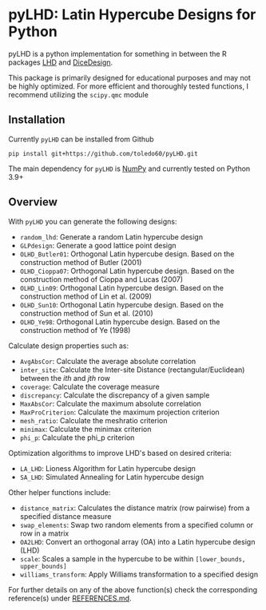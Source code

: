 # pyLHD: Latin Hypercube Designs for Python

pyLHD is a python implementation for something in between the R packages [LHD](https://cran.r-project.org/web/packages/LHD/index.html)
and [DiceDesign](https://cran.r-project.org/web/packages/DiceDesign/index.html).

This package is primarily designed for educational purposes and may not be highly optimized. For more efficient and thoroughly tested functions, I recommend utilizing the `scipy.qmc` module 


## Installation

Currently `pyLHD` can be installed from Github

```
pip install git+https://github.com/toledo60/pyLHD.git
```

The main dependency for `pyLHD` is [NumPy](https://numpy.org/) and currently tested on Python 3.9+

## Overview

With `pyLHD` you can generate the following designs:

- `random_lhd`: Generate a random Latin hypercube design
- `GLPdesign`: Generate a good lattice point design
- `OLHD_Butler01`: Orthogonal Latin hypercube design. Based on the construction method of Butler (2001)
- `OLHD_Cioppa07`: Orthogonal Latin hypercube design. Based on the construction method of Cioppa and Lucas (2007)
- `OLHD_Lin09`: Orthogonal Latin hypercube design. Based on the construction method of Lin et al. (2009)
- `OLHD_Sun10`: Orthogonal Latin hypercube design. Based on the construction method of Sun et al. (2010)
- `OLHD_Ye98`: Orthogonal Latin hypercube design. Based on the construction method of Ye (1998)

Calculate design properties such as:

- `AvgAbsCor`: Calculate the average absolute correlation
- `inter_site`: Calculate the Inter-site Distance (rectangular/Euclidean) between the *ith* and *jth* row
- `coverage`: Calculate the coverage measure
- `discrepancy`: Calculate the discrepancy of a given sample
- `MaxAbsCor`: Calculate the maximum absolute correlation
- `MaxProCriterion`: Calculate the maximum projection criterion
- `mesh_ratio`: Calculate the meshratio criterion
- `minimax`: Calculate the minimax criterion
- `phi_p`: Calculate the phi_p criterion

Optimization algorithms to improve LHD's based on desired criteria:

- `LA_LHD`: Lioness Algorithm for Latin hypercube design
- `SA_LHD`: Simulated Annealing for Latin hypercube design

Other helper functions include:

- `distance_matrix`: Calculates the distance matrix  (row pairwise) from a specified distance measure
- `swap_elements`: Swap two random elements from a specified column or row in a matrix
- `OA2LHD`: Convert an orthogonal array (OA) into a Latin hypercube design (LHD)
- `scale`: Scales a sample in the hypercube to be within `[lower_bounds, upper_bounds]`
- `williams_transform`: Apply Williams transformation to a specified design


For further details on any of the above function(s) check the corresponding reference(s) under [REFERENCES.md](https://github.com/toledo60/pyLHD/blob/main/REFERENCES.md). 


